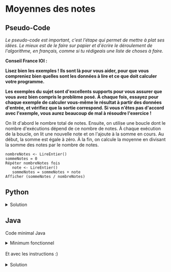 # Moyennes des notes

## Pseudo-Code

_Le pseudo-code est important, c'est l'étape qui permet de mettre à plat ses idées. Le mieux est de le faire sur papier et d'écrire le déroulement de l'algorithme, en français, comme si tu rédigeais une liste de choses à faire._

**Conseil France IOI :**

**Lisez bien les exemples ! Ils sont là pour vous aider, pour que vous compreniez bien quelles sont les données à lire et ce que doit calculer votre programme.**

**Les exemples du sujet sont d'excellents supports pour vous assurer que vous avez bien compris le problème posé. À chaque fois, essayez pour chaque exemple de calculer vous-même le résultat à partir des données d'entrée, et vérifiez que la sortie correspond. Si vous n'êtes pas d'accord avec l'exemple, vous aurez beaucoup de mal à résoudre l'exercice !**

On lit d'abord le nombre total de notes. Ensuite, on utilise une boucle dont le nombre d'exécutions dépend de ce nombre de notes. À chaque exécution de la boucle, on lit une nouvelle note et on l'ajoute à la somme en cours. Au début, la somme est égale à zéro. À la fin, on calcule la moyenne en divisant la somme des notes par le nombre de notes. 

```
nombreNotes <- LireEntier()
sommeNotes = 0
Répéter nombreNotes fois
   note <- LireEntier()
   sommeNotes = sommeNotes + note
Afficher (sommeNotes / nombreNotes)
```

## Python

<details>
  <summary>Solution</summary>

```Python
nombreNotes = int(input())
sommeNotes = 0
for loop in range(nombreNotes):
   note = int(input())
   sommeNotes = sommeNotes + note
print(sommeNotes / nombreNotes)
```

</details>

## Java

Code minimal Java

<details>
  <summary>Minimum fonctionnel</summary>

```Java
  class Main {
    public static void main(String[] args) {
      // ton code ici
    }
  }
```

</details>

</br>
Et avec les instructions :)
</br>
</br>

<details>
  <summary>Solution</summary>


```Java
import algorea.Scanner;
class Main
{
   public static void main(String[] args)
   {
      Scanner entrée = new Scanner(System.in);
      int nombreNotes = entrée.nextInt();
      int sommeNotes = 0;
      for (int loop = 1; loop <= nombreNotes; loop = loop + 1)
      {
         int note = entrée.nextInt();
         sommeNotes = sommeNotes + note;
      }
      // Trans-typage explicite
      System.out.println((double)sommeNotes / (double)nombreNotes);
   }
}
```

</details>
